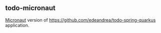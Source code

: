 ## todo-micronaut

[Micronaut](https://micronaut.io/) version of https://github.com/edeandrea/todo-spring-quarkus application.
